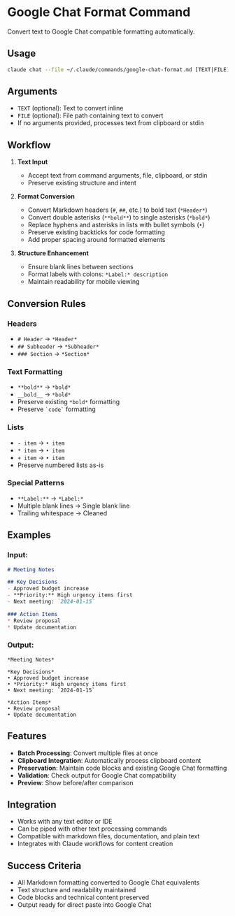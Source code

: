 # Google Chat Format Command

Convert text to Google Chat compatible formatting automatically.

## Usage
```bash
claude chat --file ~/.claude/commands/google-chat-format.md [TEXT|FILE]
```

## Arguments
- `TEXT` (optional): Text to convert inline
- `FILE` (optional): File path containing text to convert
- If no arguments provided, processes text from clipboard or stdin

## Workflow

1. **Text Input**
   - Accept text from command arguments, file, clipboard, or stdin
   - Preserve existing structure and intent

2. **Format Conversion**
   - Convert Markdown headers (`#`, `##`, etc.) to bold text (`*Header*`)
   - Convert double asterisks (`**bold**`) to single asterisks (`*bold*`)
   - Replace hyphens and asterisks in lists with bullet symbols (`•`)
   - Preserve existing backticks for code formatting
   - Add proper spacing around formatted elements

3. **Structure Enhancement**
   - Ensure blank lines between sections
   - Format labels with colons: `*Label:* description`
   - Maintain readability for mobile viewing

## Conversion Rules

### Headers
- `# Header` → `*Header*`
- `## Subheader` → `*Subheader*`
- `### Section` → `*Section*`

### Text Formatting
- `**bold**` → `*bold*`
- `__bold__` → `*bold*`
- Preserve existing `*bold*` formatting
- Preserve `` `code` `` formatting

### Lists
- `- item` → `• item`
- `* item` → `• item`
- `+ item` → `• item`
- Preserve numbered lists as-is

### Special Patterns
- `**Label:**` → `*Label:*`
- Multiple blank lines → Single blank line
- Trailing whitespace → Cleaned

## Examples

### Input:
```markdown
# Meeting Notes

## Key Decisions
- Approved budget increase
- **Priority:** High urgency items first
- Next meeting: `2024-01-15`

### Action Items
* Review proposal
* Update documentation
```

### Output:
```
*Meeting Notes*

*Key Decisions*
• Approved budget increase
• *Priority:* High urgency items first
• Next meeting: `2024-01-15`

*Action Items*
• Review proposal
• Update documentation
```

## Features

- **Batch Processing**: Convert multiple files at once
- **Clipboard Integration**: Automatically process clipboard content
- **Preservation**: Maintain code blocks and existing Google Chat formatting
- **Validation**: Check output for Google Chat compatibility
- **Preview**: Show before/after comparison

## Integration

- Works with any text editor or IDE
- Can be piped with other text processing commands
- Compatible with markdown files, documentation, and plain text
- Integrates with Claude workflows for content creation

## Success Criteria
- All Markdown formatting converted to Google Chat equivalents
- Text structure and readability maintained
- Code blocks and technical content preserved
- Output ready for direct paste into Google Chat
